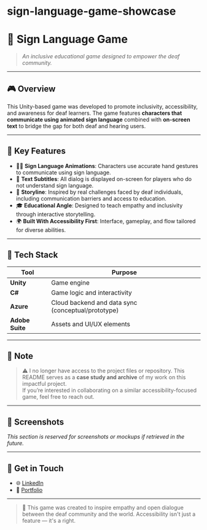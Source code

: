 # sign-language-game-showcase
# 🤟 Sign Language Game

> *An inclusive educational game designed to empower the deaf community.*

---

## 🎮 Overview

This Unity-based game was developed to promote inclusivity, accessibility, and awareness for deaf learners. The game features **characters that communicate using animated sign language** combined with **on-screen text** to bridge the gap for both deaf and hearing users.

---

## 🧩 Key Features

- 🧏‍♂️ **Sign Language Animations**: Characters use accurate hand gestures to communicate using sign language.
- 📖 **Text Subtitles**: All dialog is displayed on-screen for players who do not understand sign language.
- 🧠 **Storyline**: Inspired by real challenges faced by deaf individuals, including communication barriers and access to education.
- 🎓 **Educational Angle**: Designed to teach empathy and inclusivity through interactive storytelling.
- 🌍 **Built With Accessibility First**: Interface, gameplay, and flow tailored for diverse abilities.

---

## 🔧 Tech Stack

| Tool       | Purpose                         |
|------------|----------------------------------|
| **Unity**  | Game engine                      |
| **C#**     | Game logic and interactivity     |
| **Azure**  | Cloud backend and data sync (conceptual/prototype) |
| **Adobe Suite** | Assets and UI/UX elements     |

---

## 🙏 Note

> ⚠️ I no longer have access to the project files or repository. This README serves as a **case study and archive** of my work on this impactful project.  
> If you’re interested in collaborating on a similar accessibility-focused game, feel free to reach out.

---

## 📸 Screenshots

_This section is reserved for screenshots or mockups if retrieved in the future._

---

## 👋 Get in Touch

- 🌐 [LinkedIn](https://linkedin.com/in/qiniso-mtshali-532394173)
- 📩 [Portfolio](https://qiniso-power-showcase.vercel.app)

---

> 🤝 This game was created to inspire empathy and open dialogue between the deaf community and the world. Accessibility isn't just a feature — it's a right.
